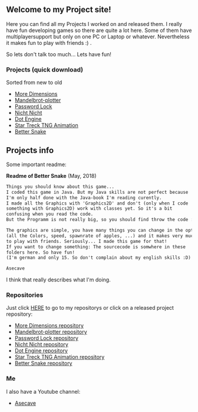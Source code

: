 ## Welcome to my Project site!

Here you can find all my Projects I worked on and released them. I really have fun developing games so there are quite a lot here. Some of them have multiplayersupport but only on one PC or Laptop or whatever. Nevertheless it makes fun to play with friends :) .

So lets don't talk too much... Lets have fun!

### Projects (quick download)
Sorted from new to old

- [More Dimensions](https://github.com/Asecave/More-Dimensions/archive/master.zip)
- [Mandelbrot-plotter](https://github.com/Asecave/Mandelbrot-plotter/archive/master.zip)
- [Password Lock](https://github.com/Asecave/password-Lock/archive/master.zip)
- [Nicht Nicht](https://github.com/Asecave/Nicht-Nicht/archive/master.zip)
- [Dot Engine](https://github.com/Asecave/Dot-engine/archive/master.zip)
- [Star Treck TNG Animation](https://github.com/Asecave/Animation-ST-TNG/archive/master.zip)
- [Better Snake](https://github.com/Asecave/Better-Snake/archive/master.zip)

## Projects info
Some important readme:

**Readme of Better Snake** (May, 2018)
```markdown
Things you should know about this game...
I coded this game in Java. But my Java skills are not perfect because 
I'm only half done with the Java-book I'm reading curently.
I made all the Graphics with 'Graphics2D' and don't (only when I code 
something with Graphics2D) work with classes yet. So it's a bit 
confusing when you read the code.
But the Programm is not really big, so you should find throw the code :). 

The graphics are simple, you have many things you can change in the options 
(all the Colors, speed, spawnrate of apples, ...) and it makes very much fun 
to play with friends. Seriously... I made this game for that!
If you want to change something: The sourcecode is somwhere in these 
folders here. So have fun!
(I'm german and only 15. So don't complain about my english skills :D)

Asecave
```

I think that really describes what I'm doing.

### Repositories
Just click [HERE](https://github.com/Asecave?tab=repositories) to go to my repositorys or click on a released project repository:
- [More Dimensions repository](https://github.com/Asecave/More-Dimensions)
- [Mandelbrot-plotter repository](https://github.com/Asecave/Mandelbrot-plotter)
- [Password Lock repository](https://github.com/Asecave/password-Lock)
- [Nicht Nicht repository](https://github.com/Asecave/Nicht-Nicht)
- [Dot Engine repository](https://github.com/Asecave/Dot-engine)
- [Star Treck TNG Animation repository](https://github.com/Asecave/Animation-ST-TNG)
- [Better Snake repository](https://github.com/Asecave/Better-Snake)

### Me



I also have a Youtube channel:
- [Asecave](https://www.youtube.com/channel/UCtkqkCLegB9ccwdDtQsZ36w)
